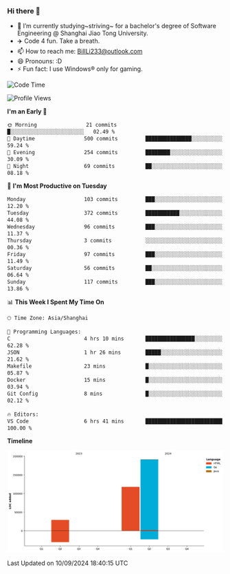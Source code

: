 ### Hi there 👋
- 🌱 I’m currently studying~striving~ for a bachelor's degree of Software Engineering @ Shanghai Jiao Tong University.
- ✈️ Code 4 fun. Take a breath.
- 📫 How to reach me: BillLi233@outlook.com
- 😄 Pronouns: :D
- ⚡ Fun fact: I use Windows® only for gaming.

<!--START_SECTION:waka-->
![Code Time](http://img.shields.io/badge/Code%20Time-322%20hrs%2020%20mins-blue)

![Profile Views](http://img.shields.io/badge/Profile%20Views-0-blue)

**I'm an Early 🐤** 

```text
🌞 Morning                21 commits          █░░░░░░░░░░░░░░░░░░░░░░░░   02.49 % 
🌆 Daytime                500 commits         ███████████████░░░░░░░░░░   59.24 % 
🌃 Evening                254 commits         ████████░░░░░░░░░░░░░░░░░   30.09 % 
🌙 Night                  69 commits          ██░░░░░░░░░░░░░░░░░░░░░░░   08.18 % 
```
📅 **I'm Most Productive on Tuesday** 

```text
Monday                   103 commits         ███░░░░░░░░░░░░░░░░░░░░░░   12.20 % 
Tuesday                  372 commits         ███████████░░░░░░░░░░░░░░   44.08 % 
Wednesday                96 commits          ███░░░░░░░░░░░░░░░░░░░░░░   11.37 % 
Thursday                 3 commits           ░░░░░░░░░░░░░░░░░░░░░░░░░   00.36 % 
Friday                   97 commits          ███░░░░░░░░░░░░░░░░░░░░░░   11.49 % 
Saturday                 56 commits          ██░░░░░░░░░░░░░░░░░░░░░░░   06.64 % 
Sunday                   117 commits         ███░░░░░░░░░░░░░░░░░░░░░░   13.86 % 
```


📊 **This Week I Spent My Time On** 

```text
🕑︎ Time Zone: Asia/Shanghai

💬 Programming Languages: 
C                        4 hrs 10 mins       ████████████████░░░░░░░░░   62.28 % 
JSON                     1 hr 26 mins        █████░░░░░░░░░░░░░░░░░░░░   21.62 % 
Makefile                 23 mins             █░░░░░░░░░░░░░░░░░░░░░░░░   05.87 % 
Docker                   15 mins             █░░░░░░░░░░░░░░░░░░░░░░░░   03.94 % 
Git Config               8 mins              █░░░░░░░░░░░░░░░░░░░░░░░░   02.12 % 

🔥 Editors: 
VS Code                  6 hrs 41 mins       █████████████████████████   100.00 % 
```

**Timeline**

![Lines of Code chart](https://raw.githubusercontent.com/GMH233/GMH233/main/assets/bar_graph.png)


 Last Updated on 10/09/2024 18:40:15 UTC
<!--END_SECTION:waka-->

<!--
**GMH233/GMH233** is a ✨ _special_ ✨ repository because its `README.md` (this file) appears on your GitHub profile.

Here are some ideas to get you started:

- 🔭 I’m currently working on ...
- 🌱 I’m currently learning ...
- 👯 I’m looking to collaborate on ...
- 🤔 I’m looking for help with ...
- 💬 Ask me about ...
- 📫 How to reach me: ...
- 😄 Pronouns: ...
- ⚡ Fun fact: ...
-->
